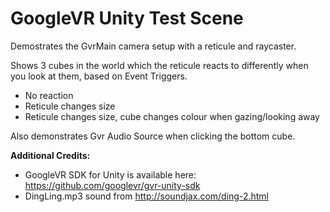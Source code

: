 <h1>GoogleVR Unity Test Scene</h1>

Demostrates the GvrMain camera setup with a reticule and raycaster.

Shows 3 cubes in the world which the reticule reacts to differently when you look at them, based on Event Triggers.
 - No reaction
 - Reticule changes size
 - Reticule changes size, cube changes colour when gazing/looking away

Also demonstrates Gvr Audio Source when clicking the bottom cube.

<b>Additional Credits:</b>
- GoogleVR SDK for Unity is available here: https://github.com/googlevr/gvr-unity-sdk
- DingLing.mp3 sound from http://soundjax.com/ding-2.html
